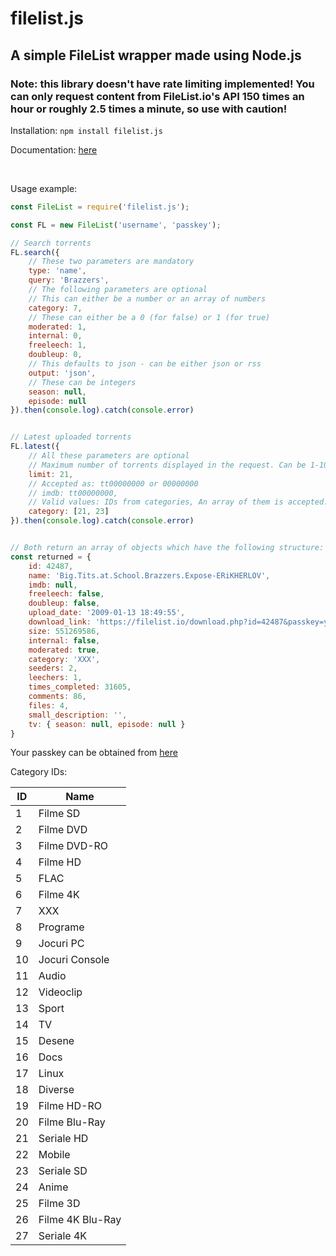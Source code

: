 # filelist.js
## A simple FileList wrapper made using Node.js

### Note: this library doesn't have rate limiting implemented! You can only request content from FileList.io's API 150 times an hour or roughly 2.5 times a minute, so use with caution!

Installation: `npm install filelist.js`

Documentation: [here](https://alexthemaster.github.io/filelist.js)

<br>

Usage example: 
```js
const FileList = require('filelist.js');

const FL = new FileList('username', 'passkey');

// Search torrents
FL.search({
    // These two parameters are mandatory
    type: 'name',
    query: 'Brazzers',
    // The following parameters are optional
    // This can either be a number or an array of numbers
    category: 7,
    // These can either be a 0 (for false) or 1 (for true)
    moderated: 1,
    internal: 0,
    freeleech: 1,
    doubleup: 0,
    // This defaults to json - can be either json or rss
    output: 'json',
    // These can be integers 
    season: null,
    episode: null
}).then(console.log).catch(console.error)


// Latest uploaded torrents
FL.latest({
    // All these parameters are optional
    // Maximum number of torrents displayed in the request. Can be 1-100. Default value: 100
    limit: 21,
    // Accepted as: tt00000000 or 00000000
    // imdb: tt00000000,
    // Valid values: IDs from categories, An array of them is accepted. 
    category: [21, 23]
}).then(console.log).catch(console.error)


// Both return an array of objects which have the following structure: 
const returned = {
    id: 42487,
    name: 'Big.Tits.at.School.Brazzers.Expose-ERiKHERLOV',
    imdb: null,
    freeleech: false,
    doubleup: false,
    upload_date: '2009-01-13 18:49:55',
    download_link: 'https://filelist.io/download.php?id=42487&passkey=your_passkey',
    size: 551269586,
    internal: false,
    moderated: true,
    category: 'XXX',
    seeders: 2,
    leechers: 1,
    times_completed: 31605,
    comments: 86,
    files: 4,
    small_description: '',
    tv: { season: null, episode: null }
}
```
Your passkey can be obtained from [here](https://filelist.io/my.php)

Category IDs:

| ID | Name             |
|----|------------------|
|  1 | Filme SD         |
|  2 | Filme DVD        |
|  3 | Filme DVD-RO     |
|  4 | Filme HD         |
|  5 | FLAC             |
|  6 | Filme 4K         |
|  7 | XXX              |
|  8 | Programe         |
|  9 | Jocuri PC        |
| 10 | Jocuri Console   |
| 11 | Audio            |
| 12 | Videoclip        |
| 13 | Sport            |
| 14 | TV               |
| 15 | Desene           |
| 16 | Docs             |
| 17 | Linux            |
| 18 | Diverse          |
| 19 | Filme HD-RO      |
| 20 | Filme Blu-Ray    |
| 21 | Seriale HD       |
| 22 | Mobile           |
| 23 | Seriale SD       |
| 24 | Anime            |
| 25 | Filme 3D         |
| 26 | Filme 4K Blu-Ray |
| 27 | Seriale 4K       |